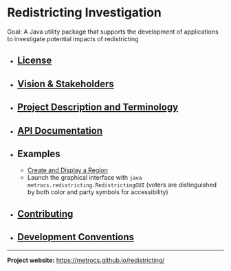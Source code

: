 # Redistricting Investigation

Goal: A Java utility package that supports the development of applications to investigate potential impacts of redistricting

- ## [License](LICENSE)

- ## [Vision & Stakeholders](Vision.md)

- ## [Project Description and Terminology](Redistricting.md)

- ## [API Documentation](https://metrocs.github.io/redistricting/api/index.html)

- ## Examples
    - [Create and Display a Region](docs/examples/create_and_display_region.md)
    - Launch the graphical interface with `java metrocs.redistricting.RedistrictingGUI`
      (voters are distinguished by both color and party symbols for accessibility)

- ## [Contributing](Contributing.md)

- ## [Development Conventions](DevelopmentConventions.md)


___

__Project website:__ https://metrocs.github.io/redistricting/
